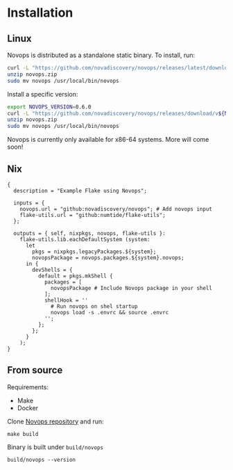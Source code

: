 # Installation

## Linux

Novops is distributed as a standalone static binary. To install, run:

```sh
curl -L "https://github.com/novadiscovery/novops/releases/latest/download/novops-X64-Linux.zip" -o novops.zip
unzip novops.zip
sudo mv novops /usr/local/bin/novops
```

Install a specific version:

```sh
export NOVOPS_VERSION=0.6.0
curl -L "https://github.com/novadiscovery/novops/releases/download/v${NOVOPS_VERSION}/novops-X64-Linux.zip" -o novops.zip
unzip novops.zip
sudo mv novops /usr/local/bin/novops
```

Novops is currently only available for x86-64 systems. More will come soon!

## Nix

```
{
  description = "Example Flake using Novops";

  inputs = {
    novops.url = "github:novadiscovery/novops"; # Add novops input
    flake-utils.url = "github:numtide/flake-utils";
  };

  outputs = { self, nixpkgs, novops, flake-utils }:
    flake-utils.lib.eachDefaultSystem (system:
      let 
        pkgs = nixpkgs.legacyPackages.${system};
        novopsPackage = novops.packages.${system}.novops; 
      in {
        devShells = {
          default = pkgs.mkShell {
            packages = [ 
              novopsPackage # Include Novops package in your shell
            ];
            shellHook = ''
              # Run novops on shel startup
              novops load -s .envrc && source .envrc
            '';
          };
        };
      }
    );    
}
```

## From source

Requirements:

- Make
- Docker 

Clone [Novops repository](https://github.com/novadiscovery/novops) and run:

```
make build
```

Binary is built under `build/novops`

```
build/novops --version
```